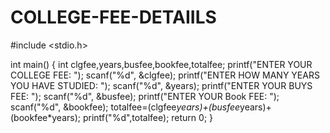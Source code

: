 # COLLEGE-FEE-DETAIILS
#include <stdio.h>

int main()
{
int clgfee,years,busfee,bookfee,totalfee;
printf("ENTER YOUR COLLEGE FEE: ");
scanf("%d", &clgfee);
printf("ENTER HOW MANY YEARS YOU HAVE STUDIED: ");
scanf("%d", &years);
printf("ENTER YOUR BUYS FEE: ");
scanf("%d", &busfee);
printf("ENTER YOUR Book FEE: ");
scanf("%d", &bookfee);
totalfee=(clgfee*years)+(busfee*years)+(bookfee*years);
printf("%d",totalfee);
return 0;
}
